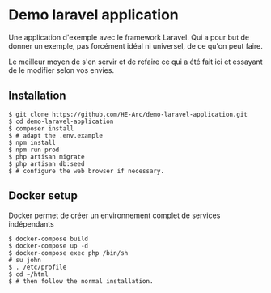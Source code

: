 # Demo laravel application

Une application d'exemple avec le framework Laravel. Qui a pour but de donner
un exemple, pas forcément idéal ni universel, de ce qu'on peut faire.

Le meilleur moyen de s'en servir et de refaire ce qui a été fait ici et
essayant de le modifier selon vos envies.

## Installation

```shell
$ git clone https://github.com/HE-Arc/demo-laravel-application.git
$ cd demo-laravel-application
$ composer install
$ # adapt the .env.example
$ npm install
$ npm run prod
$ php artisan migrate
$ php artisan db:seed
$ # configure the web browser if necessary.
```

## Docker setup

Docker permet de créer un environnement complet de services indépendants

```shell
$ docker-compose build
$ docker-compose up -d
$ docker-compose exec php /bin/sh
# su john
$ . /etc/profile
$ cd ~/html
$ # then follow the normal installation.
```
